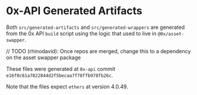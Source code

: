 # 0x-API Generated Artifacts

Both `src/generated-artifacts` and `src/generated-wrappers` are generated from the
0x API `build` script using the logic that used to live in `@0x/asset-swapper`.

// TODO (rhinodavid): Once repos are merged, change this to a dependency on the asset swapper package

These files were generated at `0x-api` commit `e16f0c61a7822844d2f5becaa7f78ffb978fb26c`.

Note that the files expect `ethers` at version 4.0.49.

